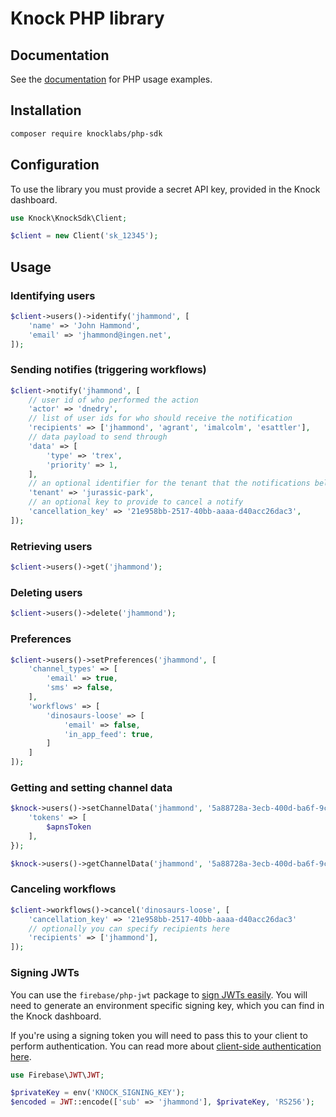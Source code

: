 # Knock PHP library

## Documentation

See the [documentation](https://docs.knock.app) for PHP usage examples.

## Installation

```bash
composer require knocklabs/php-sdk
```

## Configuration

To use the library you must provide a secret API key, provided in the Knock dashboard.

```php
use Knock\KnockSdk\Client;

$client = new Client('sk_12345');
```

## Usage

### Identifying users

```php
$client->users()->identify('jhammond', [
    'name' => 'John Hammond',
    'email' => 'jhammond@ingen.net',
]);
```

### Sending notifies (triggering workflows)

```php
$client->notify('jhammond', [
    // user id of who performed the action
    'actor' => 'dnedry',
    // list of user ids for who should receive the notification
    'recipients' => ['jhammond', 'agrant', 'imalcolm', 'esattler'],
    // data payload to send through
    'data' => [
        'type' => 'trex',
        'priority' => 1,
    ],
    // an optional identifier for the tenant that the notifications belong to
    'tenant' => 'jurassic-park',
    // an optional key to provide to cancel a notify
    'cancellation_key' => '21e958bb-2517-40bb-aaaa-d40acc26dac3',
]);
```

### Retrieving users

```php
$client->users()->get('jhammond');
```

### Deleting users

```php
$client->users()->delete('jhammond');
```

### Preferences

```php
$client->users()->setPreferences('jhammond', [
    'channel_types' => [
        'email' => true, 
        'sms' => false,
    ],
    'workflows' => [
        'dinosaurs-loose' => [
            'email' => false, 
            'in_app_feed': true,
        ]
    ]
]);
```

### Getting and setting channel data

```php
$knock->users()->setChannelData('jhammond', '5a88728a-3ecb-400d-ba6f-9c0956ab252f', [
    'tokens' => [
        $apnsToken
    ],
});

$knock->users()->getChannelData('jhammond', '5a88728a-3ecb-400d-ba6f-9c0956ab252f');
```

### Canceling workflows

```php
$client->workflows()->cancel('dinosaurs-loose', [
    'cancellation_key' => '21e958bb-2517-40bb-aaaa-d40acc26dac3'
    // optionally you can specify recipients here
    'recipients' => ['jhammond'],
]);
```

### Signing JWTs

You can use the `firebase/php-jwt` package to [sign JWTs easily](https://github.com/firebase/php-jwt).
You will need to generate an environment specific signing key, which you can find in the Knock dashboard.

If you're using a signing token you will need to pass this to your client to perform authentication.
You can read more
about [client-side authentication here](https://docs.knock.app/client-integration/authenticating-users).

```php
use Firebase\JWT\JWT;

$privateKey = env('KNOCK_SIGNING_KEY');
$encoded = JWT::encode(['sub' => 'jhammond'], $privateKey, 'RS256');
```
